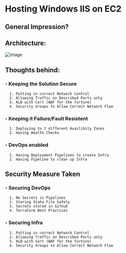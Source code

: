 # Hosting Windows IIS on EC2
## General Impression?

## Architecture:

![image](https://user-images.githubusercontent.com/55613494/211007684-4889c5a3-06f8-4f0a-9b27-ec37e32904d4.png)

## Thoughts behind:

### - Keeping the Solution Secure 
      1. Putting in correct Network Control
      2. Allowing Traffic on Described Ports only
      3. ALB with Cert (WAF for the furture)
      4. Security Groups to Allow Correct Network Flow
      
### - Keeping it Failure/Fault Resistent
      1. Deploying to 2 different Availibity Zones
      2. Having Health Checks

### - DevOps enabled
      1. Having Deployment Pipelines to create Infra
      2. Having Pipeline to clean up Infra
      
## Security Measure Taken

### - Securing DevOps
      1. No Secrets in Pipelines
      2. Storing State File Safely
      3. Secrets stored in Github
      4. Terraform Best Practices
      
### - Securing Infra
      1. Putting in correct Network Control
      2. Allowing Traffic on Described Ports only
      3. ALB with Cert (WAF for the furture)
      4. Security Groups to Allow Correct Network Flow
      


